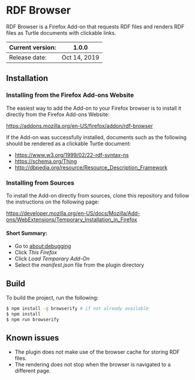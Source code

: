 # RDF Browser
RDF Browser is a Firefox Add-on that requests RDF files and renders RDF files as Turtle documents with clickable links.

| Current version: | 1.0.0 |
| --- | --- |
| Release date: | Oct 14, 2019 | 

## Installation

### Installing from the Firefox Add-ons Website
The easiest way to add the Add-on to your Firefox browser is to install it directly from the Firefox Add-ons Website:

https://addons.mozilla.org/en-US/firefox/addon/rdf-browser

If the Add-on was successfully installed, documents such as the following should be rendered as a clickable Turtle document:

- https://www.w3.org/1999/02/22-rdf-syntax-ns
- https://schema.org/Thing
- http://dbpedia.org/resource/Resource_Description_Framework

### Installing from Sources
To install the Add-on directly from sources, clone this repository and follow the instructions on the following page:

https://developer.mozilla.org/en-US/docs/Mozilla/Add-ons/WebExtensions/Temporary_Installation_in_Firefox
<!--https://developer.chrome.com/extensions/getstarted (not tested)-->

#### Short Summary:
  - Go to [about:debugging](about:debugging)
  - Click *This Firefox*
  - Click *Load Temporary Add-On*
  - Select the *manifest.json* file from the plugin directory

## Build
To build the project, run the following:

```sh
$ npm install -g browserify # if not already available
$ npm install
$ npm run browserify
```

## Known issues
  - The plugin does not make use of the browser cache for storing RDF files.
  - The rendering does not stop when the browser is navigated to a different page.

